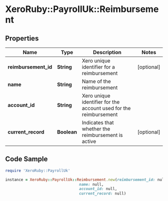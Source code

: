 # XeroRuby::PayrollUk::Reimbursement

## Properties

Name | Type | Description | Notes
------------ | ------------- | ------------- | -------------
**reimbursement_id** | **String** | Xero unique identifier for a reimbursement | [optional] 
**name** | **String** | Name of the reimbursement | 
**account_id** | **String** | Xero unique identifier for the account used for the reimbursement | 
**current_record** | **Boolean** | Indicates that whether the reimbursement is active | [optional] 

## Code Sample

```ruby
require 'XeroRuby::PayrollUk'

instance = XeroRuby::PayrollUk::Reimbursement.new(reimbursement_id: null,
                                 name: null,
                                 account_id: null,
                                 current_record: null)
```


